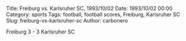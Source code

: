 Title: Freiburg vs. Karlsruher SC, 1993/10/02
Date: 1993/10/02 00:00
Category: sports
Tags: football, football scores, Freiburg, Karlsruher SC
Slug: freiburg-vs-karlsruher-sc
Author: carbonero


Freiburg 3 - 3 Karlsruher SC
